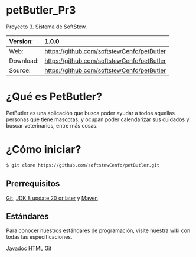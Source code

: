 # petButler_Pr3
Proyecto 3. Sistema de SoftStew. 

Version:  | 1.0.0                                      |
:---------| :----------------------------------------- |
Web:      | https://github.com/softstewCenfo/petButler | 
Download: | https://github.com/softstewCenfo/petButler | 
Source:   | https://github.com/softstewCenfo/petButler | 

# ¿Qué es PetButler?
PetButler es una aplicación que busca poder ayudar a todos aquellas personas que tiene mascotas, y ocupan poder calendarizar sus cuidados y buscar veterinarios, entre más cosas.

# ¿Cómo iniciar?

```bash
$ git clone https://github.com/softstewCenfo/petButler.git
```

## Prerrequisitos

[Git](https://help.github.com/articles/set-up-git/), 
[JDK 8 update 20 or later](http://www.oracle.com/technetwork/java/javase/downloads/index.html)
y [Maven](http://maven.apache.org/download.cgi/)

## Estándares

Para conocer nuestros estándares de programación, visite nuestra wiki con todas las especificaciones.

[Javadoc](https://github.com/softstewCenfo/petButler/wiki/Est%C3%A1ndares-Javadoc)
[HTML](https://github.com/softstewCenfo/petButler/wiki/Est%C3%A1ndares-HTML)
[Git](https://github.com/softstewCenfo/petButler/wiki/Est%C3%A1ndares-para-Git)
